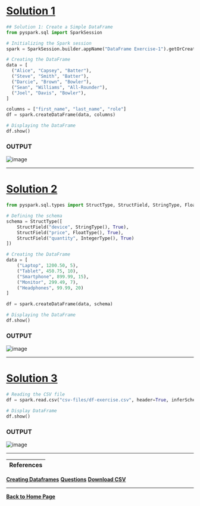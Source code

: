 # [Solution 1](https://github.com/RahulRoy-rsp/Learning_PySpark/blob/main/Dataframes/df-exercise.md#exercise-1-create-a-simple-dataframe)
```python
## Solution 1: Create a Simple DataFrame
from pyspark.sql import SparkSession

# Initializing the Spark session
spark = SparkSession.builder.appName("DataFrame Exercise-1").getOrCreate()

# Creating the DataFrame
data = [
  ("Alice", "Capsey", "Batter"),
  ("Steve", "Smith", "Batter"),
  ("Darcie", "Brown", "Bowler"),
  ("Sean", "Williams", "All-Rounder"),
  ("Joel", "Davis", "Bowler"),
]

columns = ["first_name", "last_name", "role"]
df = spark.createDataFrame(data, columns)

# Displaying the DataFrame
df.show()
```

### OUTPUT
![image](https://github.com/user-attachments/assets/fe32fea5-11fc-41e8-8e55-bf8347908079)

---

# [Solution 2](https://github.com/RahulRoy-rsp/Learning_PySpark/blob/main/Dataframes/df-exercise.md#exercise-2-create-a-dataframe-with-specific-data-types)
```python
from pyspark.sql.types import StructType, StructField, StringType, FloatType, IntegerType

# Defining the schema
schema = StructType([
    StructField("device", StringType(), True),
    StructField("price", FloatType(), True),
    StructField("quantity", IntegerType(), True)
])

# Creating the DataFrame
data = [
    ("Laptop", 1200.50, 5),
    ("Tablet", 450.75, 10),
    ("Smartphone", 899.99, 15),
    ("Monitor", 299.49, 7),
    ("Headphones", 99.99, 20)
]

df = spark.createDataFrame(data, schema)

# Displaying the DataFrame
df.show()
```

### OUTPUT
![image](https://github.com/user-attachments/assets/a9934ade-90a8-40a1-a30e-d3ee9b608377)

---

# [Solution 3](https://github.com/RahulRoy-rsp/Learning_PySpark/blob/main/Dataframes/df-exercise.md#exercise-3-read-a-csv-file-into-a-dataframe)
```python
# Reading the CSV file
df = spark.read.csv("csv-files/df-exercise.csv", header=True, inferSchema=True)

# Display DataFrame
df.show()

```
### OUTPUT
![image](https://github.com/user-attachments/assets/1b8f2cec-e901-4442-939b-2d8ec85c8850)

---

| References |
| ---------- |
**[Creating Dataframes](https://github.com/RahulRoy-rsp/Learning_PySpark/blob/main/Dataframes/dataframes.md#creating-dataframes-in-pyspark)**
**[Questions](https://github.com/RahulRoy-rsp/Learning_PySpark/blob/main/Dataframes/df-exercise.md)**
**[Download CSV](https://github.com/RahulRoy-rsp/Learning_PySpark/tree/main/Dataframes/csv-files)**

---
**[Back to Home Page](https://github.com/RahulRoy-rsp/Learning_PySpark)**
